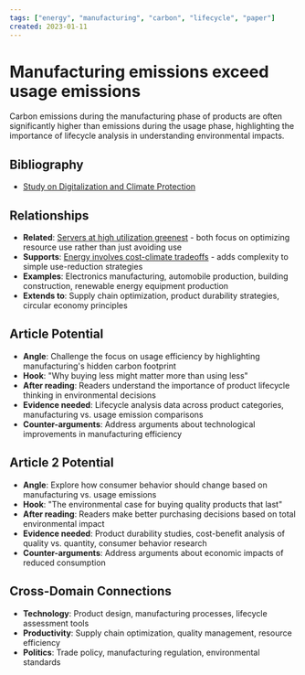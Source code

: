 ```yaml
---
tags: ["energy", "manufacturing", "carbon", "lifecycle", "paper"]
created: 2023-01-11
---
```


# Manufacturing emissions exceed usage emissions

Carbon emissions during the manufacturing phase of products are often significantly higher than emissions during the usage phase, highlighting the importance of lifecycle analysis in understanding environmental impacts.

## Bibliography

- [Study on Digitalization and Climate Protection](https://www.ifi.uzh.ch/dam/jcr:fa4e956e-7a53-4038-98a5-00e09e2f4303/Study_Digitalization_Climate_Protection_Summary_Oct2017.pdf#page4)

## Relationships
- **Related**: [Servers at high utilization greenest](energy-servers-efficiency.md) - both focus on optimizing resource use rather than just avoiding use
- **Supports**: [Energy involves cost-climate tradeoffs](energy-cost-climate-tradeoffs.md) - adds complexity to simple use-reduction strategies
- **Examples**: Electronics manufacturing, automobile production, building construction, renewable energy equipment production
- **Extends to**: Supply chain optimization, product durability strategies, circular economy principles

## Article Potential
- **Angle**: Challenge the focus on usage efficiency by highlighting manufacturing's hidden carbon footprint
- **Hook**: "Why buying less might matter more than using less"
- **After reading**: Readers understand the importance of product lifecycle thinking in environmental decisions
- **Evidence needed**: Lifecycle analysis data across product categories, manufacturing vs. usage emission comparisons
- **Counter-arguments**: Address arguments about technological improvements in manufacturing efficiency

## Article 2 Potential
- **Angle**: Explore how consumer behavior should change based on manufacturing vs. usage emissions
- **Hook**: "The environmental case for buying quality products that last"
- **After reading**: Readers make better purchasing decisions based on total environmental impact
- **Evidence needed**: Product durability studies, cost-benefit analysis of quality vs. quantity, consumer behavior research
- **Counter-arguments**: Address arguments about economic impacts of reduced consumption

## Cross-Domain Connections
- **Technology**: Product design, manufacturing processes, lifecycle assessment tools
- **Productivity**: Supply chain optimization, quality management, resource efficiency
- **Politics**: Trade policy, manufacturing regulation, environmental standards